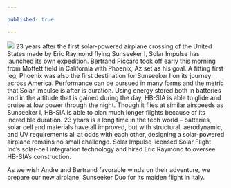 ```yaml
---

published: true

---
```


<img class="img-sl" src="/news/solarimpulsebrad.jpg"> 23 years after the first solar-powered airplane crossing of the United States made by Eric Raymond flying Sunseeker I, Solar Impulse has launched its own expedition. Bertrand Piccard took off early this morning from Moffett field in California with Phoenix, Az set as his goal. A fitting first leg, Phoenix was also the first destination for Sunseeker I on its journey across America. Performance can be pursued in many forms and the metric that Solar Impulse is after is duration. Using energy stored both in batteries and in the altitude that is gained during the day, HB-SIA is able to glide and cruise at low power through the night. Though it flies at similar airspeeds as Sunseeker I, HB-SIA is able to plan much longer flights because of its incredible duration. 23 years is a long time in the tech world – batteries, solar cell and materials have all improved, but with structural, aerodynamic, and UV requirements all at odds with each other, designing a solar-powered airplane remains no small challenge. Solar Impulse licensed Solar Flight Inc’s solar-cell integration technology and hired Eric Raymond to oversee HB-SIA’s construction.

As we wish Andre and Bertrand favorable winds on their adventure, we prepare our new airplane, Sunseeker Duo for its maiden flight in Italy.

